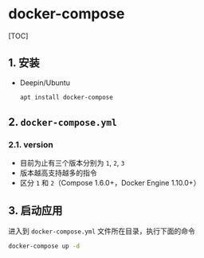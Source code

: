 # docker-compose

[TOC]

## 1. 安装

- Deepin/Ubuntu

  ```sh
  apt install docker-compose
  ```

## 2. `docker-compose.yml`

### 2.1. version

- 目前为止有三个版本分别为 `1`, `2`, `3`
- 版本越高支持越多的指令
- 区分 `1` 和 `2`（Compose 1.6.0+，Docker Engine 1.10.0+）

## 3. 启动应用

进入到 `docker-compose.yml` 文件所在目录，执行下面的命令

```sh
docker-compose up -d
```

